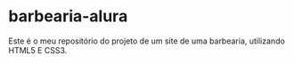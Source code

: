 # barbearia-alura
Este é o meu repositório do projeto de um site de uma barbearia, utilizando HTML5 E CSS3.

